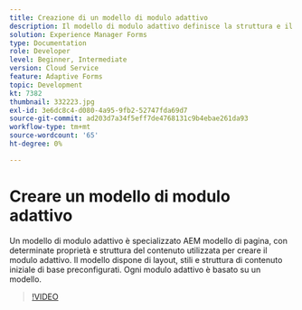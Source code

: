```yaml
---
title: Creazione di un modello di modulo adattivo
description: Il modello di modulo adattivo definisce la struttura e il contenuto iniziale del modulo adattivo.
solution: Experience Manager Forms
type: Documentation
role: Developer
level: Beginner, Intermediate
version: Cloud Service
feature: Adaptive Forms
topic: Development
kt: 7382
thumbnail: 332223.jpg
exl-id: 3e6dc8c4-d080-4a95-9fb2-52747fda69d7
source-git-commit: ad203d7a34f5eff7de4768131c9b4ebae261da93
workflow-type: tm+mt
source-wordcount: '65'
ht-degree: 0%

---
```


# Creare un modello di modulo adattivo

Un modello di modulo adattivo è specializzato AEM modello di pagina, con determinate proprietà e struttura del contenuto utilizzata per creare il modulo adattivo. Il modello dispone di layout, stili e struttura di contenuto iniziale di base preconfigurati. Ogni modulo adattivo è basato su un modello.

>[!VIDEO](https://video.tv.adobe.com/v/332223?quality=12&learn=on)

